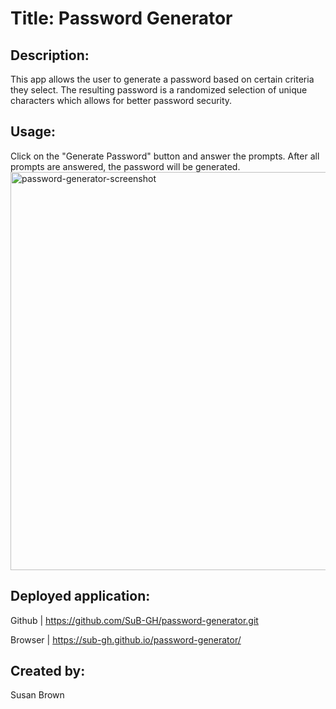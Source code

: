 # Title:  Password Generator

## Description:
This app allows the user to generate a password based on certain criteria they select.  The resulting password is a randomized selection of unique characters which allows for better password security.

## Usage:
Click on the "Generate Password" button and answer the prompts.  After all prompts are answered, the password will be generated.
<img width="637" alt="password-generator-screenshot" src="https://user-images.githubusercontent.com/105752625/193125779-d5343cda-c065-40da-8f2a-e193717addd9.PNG">

## Deployed application:
Github |  https://github.com/SuB-GH/password-generator.git

Browser |  https://sub-gh.github.io/password-generator/

## Created by:
Susan Brown

